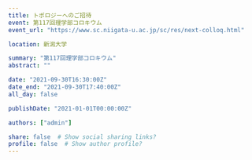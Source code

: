```yaml
---
title: トポロジーへのご招待
event: 第117回理学部コロキウム
event_url: "https://www.sc.niigata-u.ac.jp/sc/res/next-colloq.html"

location: 新潟大学

summary: "第117回理学部コロキウム"
abstract: ""

date: "2021-09-30T16:30:00Z"
date_end: "2021-09-30T17:40:00Z"
all_day: false

publishDate: "2021-01-01T00:00:00Z"

authors: ["admin"]

share: false  # Show social sharing links?
profile: false  # Show author profile?
---
```

